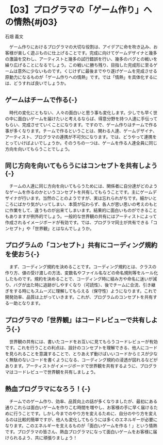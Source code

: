 # 【03】プログラマの「ゲーム作り」への情熱{#j03}

<div class="author">石畑 義文</div>

　ゲーム作りにおけるプログラマの大切な役割は、アイデアに命を吹き込み、お客様が楽しく遊ぶものに仕上げることです。完成に向けてゲームデザイナと幾多の激論を交わし、アーティストと幾多の試行錯誤を行い、幾多のバグとの戦いを繰り広げることになるでしょう。この戦いに勝ち残り、目指した完成形に至るゲームは意外に少ないものです。くじけずに最後までやり遂げゲームを完成させる原動力になるものが「ゲーム作りへの情熱」です。では「情熱」を具体化するには、どうすれば良いでしょうか。

## ゲームはチームで作る{-}

　時代の変化にともない、人々の面白いと思う事も変化します。少しでも早く世の中に面白いゲームを届けたいと考えるならば、得意分野を持つ人達に手伝ってもらい、完成させていくことになります。ですので、ゲーム作りはチームで作る事が多くなります。チームで作るということは、関わる人達、ゲームデザイナ、アーティスト、プログラマの連携が不可欠になります。では、どうやって連携をとっていけばよいでしょうか。そのうちの一つは、ゲームを作る人達全員に同じ方向を向いてもらうことでしょう。

## 同じ方向を向いてもらうにはコンセプトを共有しよう{-}

　チームの人達に同じ方向を向いてもらうためには、関係者に自分達がどのようなゲームを作るのかというコンセプトを共有してもらうことです。主にゲームデザイナが行います。当然のことのようですが、実は忘れられがちです。細かいところにばかり気がいってしまい、本質が伝わらず、各人が思い思いの考えのもとに作業をして、違うものが出来てしまいます。結果的に面白いものができることもありますが例外的でしょう。一般的な世界観の共有にはアーティストによって作成されるイメージボードが有効です。では、プログラマ同士が共有できる「コンセプト」や「世界観」とはなんでしょうか。

## プログラムの「コンセプト」共有にコーディング規約を使おう{-}

　まず、コーディング規約を決めることです。コーディング規約とは、クラスの作り方、値の受け渡しの方法、変数名やファイル名などの命名規則等をルール化したものです。規約を決めることで、コーディング時に組み方や命名に迷いが減り、バグが出た時に追跡がしやすくなり（可読性）、後でチームに合流、引き継ぎをする時にもスムーズに理解してもらえる（保守性）ようになります。これで開発効率、品質は上がっていきます。これが、プログラムのコンセプトを共有する一助となります。

## プログラマの「世界観」はコードレビューで共有しよう{-}

　世界観の共有には、書いたコードをお互いに見てもらうコードレビューが有効です。これを行うことの利点は、設計のコンセプトを理解できる、他人にコードを見られることを意識することで、とりあえず動けばいいコードからミスが少なく無駄のないコードを書くようになる、コーディング規約の浸透が図れるなどがあります。アーティストがイメージボードで世界観を共有するように、プログラマはコードレビューで世界観を共有しましょう。

## 熱血プログラマになろう！{-}

　チームでのゲーム作り、効率、品質向上の話が多くなりましたが、最初にある通りこれらは面白いゲームを作りこむ時間を増やし、お客様の手に早く届けるために行うことです。しかし今までのやり方を変えるために、自分のやり方を変えるのは比較的簡単ですが、他人も変化してもらうには多くのエネルギーが必要になります。このエネルギーを支えるものが「面白いゲームを作る！」という情熱です。プログラマの皆さん、熱血プログラマになって面白いゲームをお客様に届けられるよう、共に頑張りましょう！
